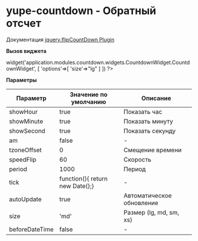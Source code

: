 # yupe-countdown - Обратный отсчет

Документация [jquery.flipCountDown Plugin](http://xdsoft.net/jqplugins/flipcountdown/)

**Вызов виджета**

<?php $this->widget('application.modules.countdown.widgets.CountdownWidget.CountdownWidget', [
    'options'=>[
        'size'=>"lg"
    ]
]) ?>

**Параметры**

Параметр      | Значение по умолчанию          | Описание
--------------|--------------------------------|--------------------------
showHour      |true                            | Показать час
showMinute    |true                            | Показать минуту
showSecond    |true                            | Показать секунду
am            |false                           | -
tzoneOffset   |0                               | Смещение времени
speedFlip     |60                              | Скорость
period        |1000                            | Период
tick          |function(){ return new Date();} | - 
autoUpdate    |true                            | Автоматическое обновление
size          |'md'                            | Размер (lg, md, sm, xs)
beforeDateTime|false                           | -